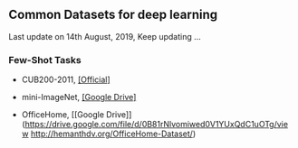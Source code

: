 ## Common Datasets for deep learning

Last update on 14th August, 2019, Keep updating ...

###  Few-Shot Tasks

- CUB200-2011, [[Official]](http://www.vision.caltech.edu/visipedia/CUB-200.html)

- mini-ImageNet,  [[Google Drive]](https://drive.google.com/uc?export=download&confirm=qgVQ&id=1HkgrkAwukzEZA0TpO7010PkAOREb2Nuk)  

- OfficeHome,  [[Google Drive]](https://drive.google.com/file/d/0B81rNlvomiwed0V1YUxQdC1uOTg/view http://hemanthdv.org/OfficeHome-Dataset/) 



